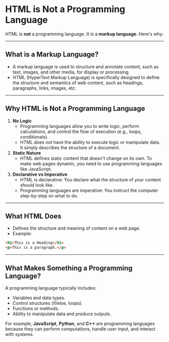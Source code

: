# HTML is **Not** a Programming Language

HTML is **not** a programming language. It is a **markup language**. Here's why:

---

## **What is a Markup Language?**

- A markup language is used to structure and annotate content, such as text, images, and other media, for display or processing.
- HTML (HyperText Markup Language) is specifically designed to define the structure and semantics of web content, such as headings, paragraphs, links, images, etc.

---

## **Why HTML is Not a Programming Language**

1. **No Logic**
    - Programming languages allow you to write logic, perform calculations, and control the flow of execution (e.g., loops, conditionals).
    - HTML does not have the ability to execute logic or manipulate data. It simply describes the structure of a document.
2. **Static Nature**
    - HTML defines static content that doesn't change on its own. To make web pages dynamic, you need to use programming languages like JavaScript.
3. **Declarative vs Imperative**
    - HTML is declarative: You declare what the structure of your content should look like.
    - Programming languages are imperative: You instruct the computer step-by-step on what to do.

---

## **What HTML Does**

- Defines the structure and meaning of content on a web page.
- Example:

```html
<h1>This is a Heading</h1>
<p>This is a paragraph.</p>
```

---

## **What Makes Something a Programming Language?**

A programming language typically includes:

- Variables and data types.
- Control structures (if/else, loops).
- Functions or methods.
- Ability to manipulate data and produce outputs.

For example, **JavaScript**, **Python**, and **C++** are programming languages because they can perform computations, handle user input, and interact with systems.

